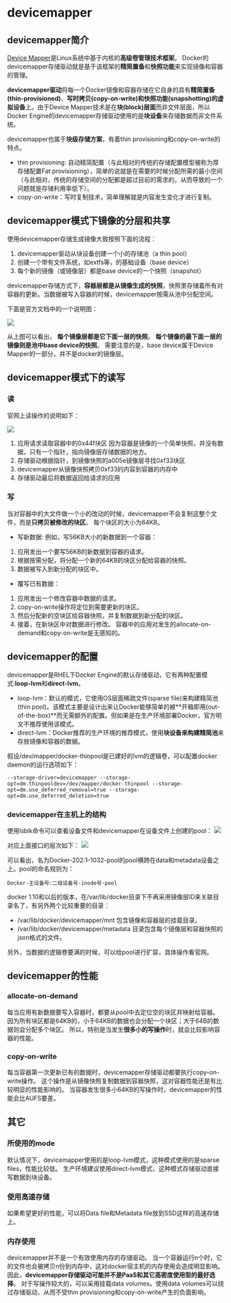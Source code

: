 # devicemapper
## devicemapper简介
[Device Mapper](../../../linux/devicemapper.md)是Linux系统中基于内核的**高级卷管理技术框架**。
Docker的devicemapper存储驱动就是基于该框架的**精简置备**和**快照功能**来实现镜像和容器的管理。

**devicemapper驱动**将每一个Docker镜像和容器存储在它自身的具有**精简置备(thin-provisioned)**、**写时拷贝(copy-on-write)**和**快照功能(snapshotting)的虚拟设备**上。由于Device Mapper技术是在**块(block)层面**而非文件层面，所以Docker Engine的devicemapper存储驱动使用的是**块设备**来存储数据而非文件系统。

devicemapper也属于**块级存储方案**，有着thin provisioning和copy-on-write的特点。
* thin provisioning: 自动精简配置（与此相对的传统的存储配置模型被称为厚存储配置Fat provisioning），简单的说就是在需要的时候分配所需的最小空间（与此相对，传统的存储空间的分配都是超过目前的需求的，从而导致的一个问题就是存储利用率低下）。
* copy-on-write：写时复制技术，简单理解就是内容发生变化才进行复制。

## devicemapper模式下镜像的分层和共享
使用devicemapper存储生成镜像大致按照下面的流程： 
1. devicemapper驱动从块设备创建一个小的存储池（a thin pool） 
2. 创建一个带有文件系统，如extfs等，的基础设备（base device） 
3. 每个新的镜像（或镜像层）都是base device的一个快照（snapshot）

devicemapper存储方式下，**容器层都是从镜像生成的快照**，快照里存储着所有对容器的更新。当数据被写入容器的时候，devicemapper按需从池中分配空间。

下面是官方文档中的一个说明图：

![](devicemapper_layer.jpg)

从上图可以看出，
**每个镜像层都是它下面一层的快照**。
**每个镜像的最下面一层的镜像则是池中base device的快照**。
需要注意的是，base device属于Device Mapper的一部分，并不是docker的镜像层。

## devicemapper模式下的读写
### 读
官网上读操作的说明如下：

![](devicemapper_read.jpg)

1. 应用请求读取容器中的0x44f块区
因为容器是镜像的一个简单快照，并没有数据，只有一个指针，指向镜像层存储数据的地方。 
2. 存储驱动根据指针，到镜像快照的a005e镜像层寻找0xf33块区 
3. devicemapper从镜像快照拷贝0xf33的内容到容器的内存中 
4. 存储驱动最后将数据返回给请求的应用

### 写
当对容器中的大文件做一个小的改动的时候，devicemapper不会复制这整个文件，而是**只拷贝被修改的块区**。
每个块区的大小为64KB。
* 写新数据: 例如，写56KB大小的新数据到一个容器：
 1. 应用发出一个要写56KB的新数据到容器的请求。
 2. 根据按需分配，将分配一个新的64KB的块区分配给容器的快照。
 3. 数据被写入到新分配的块区中。
* 覆写已有数据：
 1. 应用发出一个修改容器中数据的请求。
 2. copy-on-write操作将定位到需要更新的块区。
 3. 然后分配新的空块区给容器快照，并复制数据到新分配的块区。
 4. 接着，在新块区中对数据进行修改。
容器中的应用对发生的allocate-on-demand和copy-on-write是无感知的。

## devicemapper的配置
devicemapper是RHEL下Docker Engine的默认存储驱动，它有两种配置模式:**loop-lvm**和**direct-lvm**。
* loop-lvm：默认的模式，它使用OS层面稀疏文件(sparse file)来构建精简池(thin pool)。该模式主要是设计出来让Docker能够简单的被**开箱即用(out-of-the-box)**而无需额外的配置。但如果是在生产环境部署Docker，官方明文不推荐使用该模式。
* direct-lvm：Docker推荐的生产环境的推荐模式，使用**块设备来构建精简池**来存放镜像和容器的数据。

假设/dev/mapper/docker-thinpool是已建好的lvm的逻辑卷，可以配置docker daemon的运行选项如下：

```
--storage-driver=devicemapper --storage-opt=dm.thinpooldev=/dev/mapper/docker-thinpool --storage-opt=dm.use_deferred_removal=true --storage-opt=dm.use_deferred_deletion=true
```
### devicemapper在主机上的结构
使用lsblk命令可以查看设备文件和devicemapper在设备文件上创建的pool： 
![](devicemapper_lsblk.png)

对应上面接口的层次如下：
![](devicemapper_store.jpg)

可以看出，名为Docker-202:1-1032-pool的pool横跨在data和metadata设备之上。pool的命名规则为：
```
Docker-主设备号:二级设备号-inode号-pool
```

docker 1.10和以后的版本，在/var/lib/docker目录下不再采用镜像层ID来关联目录名了，有另外两个比较重要的目录： 
* /var/lib/docker/devicemapper/mnt 包含镜像和容器层的挂载目录。
* /var/lib/docker/devicemapper/metadata 目录包含每个镜像层和容器快照的json格式的文件。

另外，当数据的逻辑卷要满的时候，可以给pool进行扩容，具体操作看官网。

## devicemapper的性能
### allocate-on-demand
每当应用有新数据要写入容器时，都要从pool中去定位空的块区并映射给容器。
因为所有块区都是64KB的，小于64KB的数据也会分配一个块区；大于64B的数据则会分配多个块区。
所以，特别是当发生**很多小的写操作**时，就会比较影响容器的性能。

### copy-on-write
每当容器第一次更新已有的数据时，devicemapper存储驱动都要执行copy-on-write操作。
这个操作是从镜像快照复制数据到容器快照，这对容器性能还是有比较明显的性能影响的。
当容器发生很多小64KB的写操作时，devicemapper的性能会比AUFS要差。

## 其它
### 所使用的mode 
默认情况下，devicemapper使用的是loop-lvm模式，这种模式使用的是sparse files，性能比较低。
生产环境建议使用direct-lvm模式，这种模式存储驱动直接写数据到块设备。 
### 使用高速存储 
如果希望更好的性能，可以将Data file和Metadata file放到SSD这样的高速存储上。 
### 内存使用 
devicemapper并不是一个有效使用内存的存储驱动。
当一个容器运行n个时，它的文件也会被拷贝n份到内存中，这对docker宿主机的内存使用会造成明显影响。
因此，**devicemapper存储驱动可能并不是PaaS和其它高密度使用型的最好选择**。
对于写操作较大的，可以采用挂载data volumes。使用data volumes可以绕过存储驱动，从而不受thin provisioning和copy-on-write产生的负面影响。